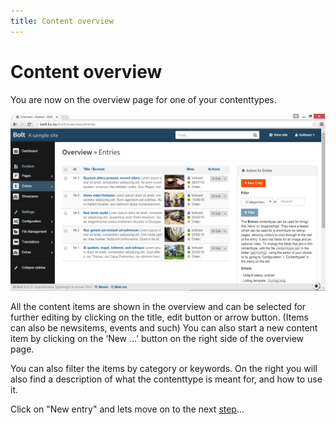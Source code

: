 ```yaml
---
title: Content overview
---
```

Content overview
===========
You are now on the overview page for one of your contenttypes.

<a href="/files/screenshots/overview.png" class="popup"><img src="/files/screenshots/overview.png" width="590"></a><br>

All the content items are shown in the overview and can be selected for further
editing by clicking on the title, edit button or arrow button. (Items can also
be newsitems, events and such) You can also start a new content item by
clicking on the ‘New …’ button on the right side of the overview page.

You can also filter the items by category or keywords. On the right you will
also find a description of what the contenttype is meant for, and how to use
it.

Click on "New entry" and lets move on to the next [step](new-content)...